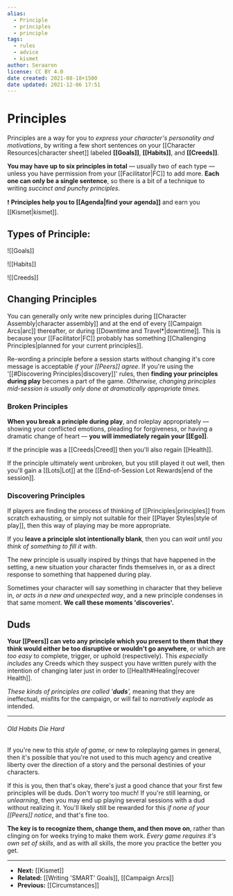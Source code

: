 ```yaml
---
alias:
  - Principle
  - principles
  - principle
tags:
  - rules
  - advice
  - kismet
author: Seraaron
license: CC BY 4.0
date created: 2021-08-18+1500
date updated: 2021-12-06 17:51
---
```


# Principles

Principles are a way for you to _express your character's personality and motivations_, by writing a few short sentences on your [[Character Resources|character sheet]] labeled **[[Goals]]**, **[[Habits]]**, and **[[Creeds]]**.

**You may have up to six principles in total** — usually two of each type — unless you have permission from your [[Facilitator|FC]] to add more. **Each one can only be a single sentence**, so there is a bit of a technique to writing _succinct and punchy principles_.

❗ **Principles help you to [[Agenda|find your agenda]]** and earn you [[Kismet|kismet]].

## Types of Principle:

![[Goals]]

![[Habits]]

![[Creeds]]

## Changing Principles

You can generally only write new principles during [[Character Assembly|character assembly]] and at the end of every [[Campaign Arcs|arc]] thereafter, or during [[Downtime and Travel*|downtime]]. This is because your [[Facilitator|FC]] probably has something [[Challenging Principles|planned for your current principles]].

Re-wording a principle before a session starts without changing it's core message is acceptable _if your [[Peers]] agree_. If you're using the '[[#Discovering Principles|discovery]]' rules, then **finding your principles during play** becomes a part of the game. _Otherwise, changing  principles mid-session is usually only done at dramatically appropriate times._

### Broken Principles

**When you break a principle during play**, and roleplay appropriately — showing your conflicted emotions, pleading for forgiveness, or having a dramatic change of heart — **you will immediately regain your [[Ego]]**.

If the principle was a [[Creeds|Creed]] then you'll also regain [[Health]].

If the principle ultimately went unbroken, but you still played it out well, then you'll gain a [[Lots|Lot]] at the [[End-of-Session Lot Rewards|end of the session]]. 

### Discovering Principles

If players are finding the process of thinking of [[Principles|principles]] from scratch exhausting, or simply not suitable for their [[Player Styles|style of play]], then this way of playing may be more appropriate.

If you **leave a principle slot intentionally blank**, then you can *wait until you think of something to fill it with*.

The new principle is usually inspired by things that have happened in the setting, a new situation your character finds themselves in, or as a direct response to something that happened during play.

Sometimes your character will say something in character that they believe in, _or acts in a new and unexpected way_, and a new principle condenses in that same moment. **We call these moments 'discoveries'.**

## Duds

**Your [[Peers]] can veto any principle which you present to them that they think would either be too disruptive or wouldn't go anywhere**, or which are _too easy_ to complete, trigger, or uphold (respectively). This _especially includes_ any Creeds which they suspect you have written purely with the intention of changing later just in order to [[Health#Healing|recover Health]].

_These kinds of principles are called '**duds**',_ meaning that they are ineffectual, misfits for the campaign, or will fail to _narratively explode_ as intended.

---

###### Old Habits Die Hard

If you're new to this _style of game_, or new to roleplaying games in general, then it's possible that you're not used to this much agency and creative liberty over the direction of a story and the personal destinies of your characters.

If this is you, then that's okay, there's just a good chance that your first few principles will be duds. Don't worry too much! If you're still learning, or _unlearning_, then you may end up playing several sessions with a dud without realizing it. You'll likely still be rewarded for this _if none of your [[Peers]] notice_, and that's fine too.

**The key is to recognize them, change them, and then move on**, rather than clinging on for weeks trying to make them work.  _Every game requires it's own set of skills_, and as with all skills, the more you practice the better you get.

---

- **Next:** [[Kismet]]
- **Related:** [[Writing 'SMART' Goals]], [[Campaign Arcs]]
- **Previous:** [[Circumstances]]
